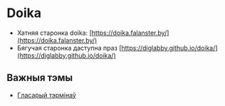 # Doika

- Хатняя старонка doika: [https://doika.falanster.by/](https://doika.falanster.by/)
- Бягучая старонка даступна праз [https://diglabby.github.io/doika/](https://diglabby.github.io/doika/)

## Важныя тэмы
 - [Гласарый тэрмінаў](docs/glossary.md)
